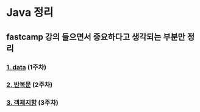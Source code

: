 # Java 정리

## fastcamp 강의 들으면서 중요하다고 생각되는 부분만 정리

### [1. data](/src/basic/Readme.md) (1주차)
### [2. 반복문](/src/basic/forloop.md) (2주차) 
### [3. 객체지향](/src/object/object01.md) (3주차)